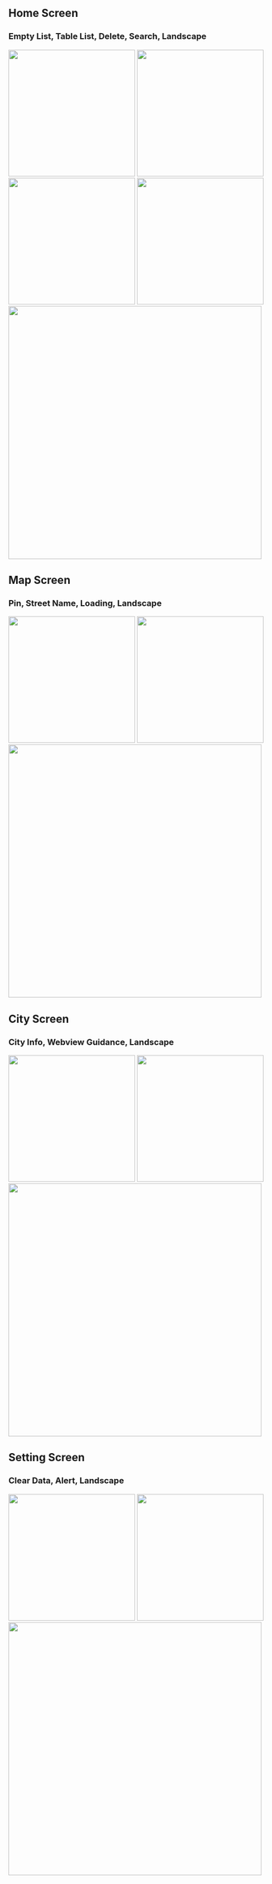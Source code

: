 ## Home Screen
### Empty List, Table List, Delete, Search, Landscape
<img src="https://github.com/liang0000/Weather/assets/54095039/0227b1d2-576a-4e10-ab86-ac4d2655cc4e" width="250"> 
<img src="https://github.com/liang0000/Weather/assets/54095039/fa402174-2e16-41bd-a6a5-4ea1ef95ac70" width="250"> 
<img src="https://github.com/liang0000/Weather/assets/54095039/f8fd3cfa-a689-4a13-b9c0-f5d2c0fa3923" width="250"> 
<img src="https://github.com/liang0000/Weather/assets/54095039/aa023a4c-768c-4ad5-99ba-119e1b1187d9" width="250"> 
<img src="https://github.com/liang0000/Weather/assets/54095039/82575422-ac16-40f7-8e14-153d86968caa" width="500"> 

## Map Screen
### Pin, Street Name, Loading, Landscape
<img src="https://github.com/liang0000/Weather/assets/54095039/1095966e-c4e4-4cd6-9a97-4f1db5f4f989" width="250">
<img src="https://github.com/liang0000/Weather/assets/54095039/acc06974-6a78-4fc5-9a10-30ae1a9ff763" width="250">
<img src="https://github.com/liang0000/Weather/assets/54095039/0e9c27d5-87f6-4dac-8780-fe3470c0f6e1" width="500">

## City Screen
### City Info, Webview Guidance, Landscape
<img src="https://github.com/liang0000/Weather/assets/54095039/56a3ed0c-06d4-4c60-a70a-6e72b569f335" width="250">
<img src="https://github.com/liang0000/Weather/assets/54095039/c8c863ed-f545-45ca-a36b-e7b23410f122" width="250">
<img src="https://github.com/liang0000/Weather/assets/54095039/c177dc36-9bd4-4114-a2a3-14648415c2b4" width="500">

## Setting Screen
### Clear Data, Alert, Landscape
<img src="https://github.com/liang0000/Weather/assets/54095039/32e42626-3e02-4358-ba4f-32bf39e87d80" width="250">
<img src="https://github.com/liang0000/Weather/assets/54095039/c3034d9a-0281-45b4-be46-e7b49bf0605b" width="250">
<img src="https://github.com/liang0000/Weather/assets/54095039/fcc273da-6460-4166-8675-f92316faad8a" width="500">
